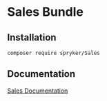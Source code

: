 # Sales Bundle

## Installation

```
composer require spryker/Sales
```

## Documentation

[Sales Documentation](https://spryker.github.io/sales/index.html)




